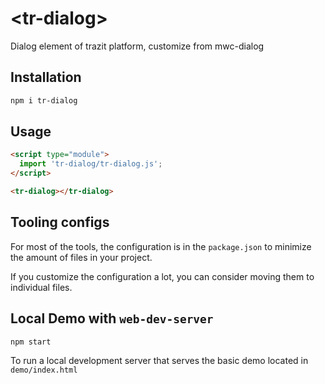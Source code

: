 # \<tr-dialog>
Dialog element of trazit platform, customize from mwc-dialog

## Installation

```bash
npm i tr-dialog
```

## Usage

```html
<script type="module">
  import 'tr-dialog/tr-dialog.js';
</script>

<tr-dialog></tr-dialog>
```



## Tooling configs

For most of the tools, the configuration is in the `package.json` to minimize the amount of files in your project.

If you customize the configuration a lot, you can consider moving them to individual files.

## Local Demo with `web-dev-server`

```bash
npm start
```

To run a local development server that serves the basic demo located in `demo/index.html`
